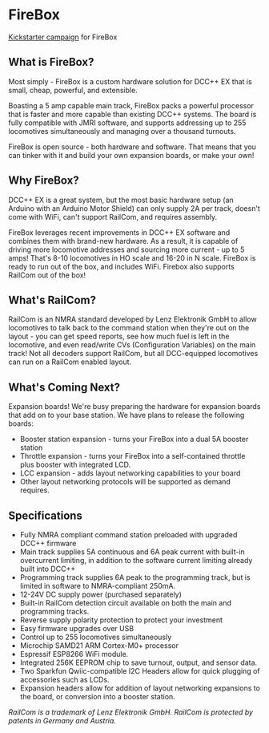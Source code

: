 # FireBox

[Kickstarter campaign](www.wasatchscalemodels.com) for FireBox

## What is FireBox?

Most simply - FireBox is a custom hardware solution for DCC++ EX that is small, cheap, powerful, and extensible.

Boasting a 5 amp capable main track, FireBox packs a powerful processor that is faster and more capable than existing DCC++ systems. The board is fully compatible with JMRI software, and supports addressing up to 255 locomotives simultaneously and managing over a thousand turnouts.

FireBox is open source - both hardware and software. That means that you can tinker with it and build your own expansion boards, or make your own!
 
## Why FireBox?
DCC++ EX is a great system, but the most basic hardware setup (an Arduino with an Arduino Motor Shield) can only supply 2A per track, doesn't come with WiFi, can't support RailCom, and requires assembly. 

FireBox leverages recent improvements in DCC++ EX software and combines them with brand-new hardware. As a result, it is capable of driving more locomotive addresses and sourcing more current - up to 5 amps! That's 8-10 locomotives in HO scale and 16-20 in N scale. FireBox is ready to run out of the box, and includes WiFi. Firebox also supports RailCom out of the box!

## What's RailCom?
RailCom is an NMRA standard developed by Lenz Elektronik GmbH to allow locomotives to talk back to the command station when they're out on the layout - you can get speed reports, see how much fuel is left in the locomotive, and even read/write CVs (Configuration Variables) on the main track! Not all decoders support RailCom, but all DCC-equipped locomotives can run on a RailCom enabled layout.

## What's Coming Next?
Expansion boards! We're busy preparing the hardware for expansion boards that add on to your base station. We have plans to release the following boards:
- Booster station expansion - turns your FireBox into a dual 5A booster station
- Throttle expansion - turns your FireBox into a self-contained throttle plus booster with integrated LCD.
- LCC expansion - adds layout networking capabilities to your board
- Other layout networking protocols will be supported as demand requires.

## Specifications
- Fully NMRA compliant command station preloaded with upgraded DCC++ firmware
- Main track supplies 5A continuous and 6A peak current with built-in overcurrent limiting, in addition to the software current limiting already built into DCC++
- Programming track supplies 6A peak to the programming track, but is limited in software to NMRA-compliant 250mA.
- 12-24V DC supply power (purchased separately)
- Built-in RailCom detection circuit available on both the main and programming tracks.
- Reverse supply polarity protection to protect your investment
- Easy firmware upgrades over USB
- Control up to 255 locomotives simultaneously
- Microchip SAMD21 ARM Cortex-M0+ processor 
- Espressif ESP8266 WiFi module. 
- Integrated 256K EEPROM chip to save turnout, output, and sensor data.
- Two Sparkfun Qwiic-compatible I2C Headers allow for quick plugging of accessories such as LCDs.
- Expansion headers allow for addition of layout networking expansions to the board, or conversion into a booster station. 

*RailCom is a trademark of Lenz Elektronik GmbH. RailCom is protected by patents in Germany and Austria.*